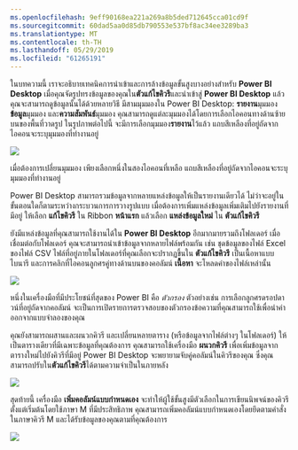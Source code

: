```yaml
---
ms.openlocfilehash: 9eff90168ea221a269a8b5ded712645cca01cd9f
ms.sourcegitcommit: 60dad5aa0d85db790553e537bf8ac34ee3289ba3
ms.translationtype: MT
ms.contentlocale: th-TH
ms.lasthandoff: 05/29/2019
ms.locfileid: "61265191"
---
```

ในบทความนี้ เราจะอธิบายเทคนิคการนำเข้าและการล้างข้อมูลขั้นสูงบางอย่างสำหรับ **Power BI Desktop** เมื่อคุณจัดรูปทรงข้อมูลของคุณใน**ตัวแก้ไขคิวรี**และนำเข้าสู่ **Power BI Desktop** แล้ว คุณจะสามารถดูข้อมูลนั้นได้ด้วยหลายวิธี มีสามมุมมองใน Power BI Desktop: **รายงาน**มุมมอง**ข้อมูล**มุมมอง และ**ความสัมพันธ์**มุมมอง คุณสามารถดูแต่ละมุมมองได้โดยการเลือกไอคอนทางด้านซ้ายบนของพื้นที่วาดรูป ในรูปภาพต่อไปนี้ จะมีการเลือกมุมมอง**รายงาน**ไว้แล้ว แถบสีเหลืองที่อยู่ถัดจากไอคอนจะระบุมุมมองที่ทำงานอยู่

![](media/1-4-advanced-data-sources-and-transformation/1-4_1.png)

เมื่อต้องการเปลี่ยนมุมมอง เพียงเลือกหนึ่งในสองไอคอนที่เหลือ แถบสีเหลืองที่อยู่ถัดจากไอคอนจะระบุมุมมองที่ทำงานอยู่

Power BI Desktop สามารถรวมข้อมูลจากหลายแหล่งข้อมูลให้เป็นรายงานเดียวได้ ไม่ว่าจะอยู่ในขั้นตอนใดก็ตามระหว่างกระบวนการการวางรูปแบบ เมื่อต้องการเพิ่มแหล่งข้อมูลเพิ่มเติมไปยังรายงานที่มีอยู่ ให้เลือก **แก้ไขคิวรี** ใน Ribbon **หน้าแรก** แล้วเลือก **แหล่งข้อมูลใหม่** ใน **ตัวแก้ไขคิวรี**

ยังมีแหล่งข้อมูลที่คุณสามารถใช้งานได้ใน **Power BI Desktop** อีกมากมายรวมถึงโฟลเดอร์ เมื่อเชื่อมต่อกับโฟลเดอร์ คุณจะสามารถนำเข้าข้อมูลจากหลายไฟล์พร้อมกัน เช่น ชุดข้อมูลของไฟล์ Excel ของไฟล์ CSV ไฟล์ที่อยู่ภายในโฟลเดอร์ที่คุณเลือกจะปรากฏขึ้นใน **ตัวแก้ไขคิวรี** เป็นเนื้อหาแบบไบนารี และการคลิกที่ไอคอนลูกศรคู่ทางด้านบนของคอลัมน์ **เนื้อหา** จะโหลดค่าของไฟล์เหล่านั้น

![](media/1-4-advanced-data-sources-and-transformation/1-4_2.png)

หนึ่งในเครื่องมือที่มีประโยชน์ที่สุดของ Power BI คือ *ตัวกรอง* ตัวอย่างเช่น การเลือกลูกศรดรอปดาวน์ที่อยู่ถัดจากคอลัมน์ จะเป็นการเปิดรายการตรวจสอบของตัวกรองข้อความที่คุณสามารถใช้เพื่อนำค่าออกจากแบบจำลองของคุณ

คุณยังสามารถผสานและผนวกคิวรี และเปลี่ยนหลายตาราง (หรือข้อมูลจากไฟล์ต่างๆ ในโฟลเดอร์) ให้เป็นตารางเดียวที่มีเฉพาะข้อมูลที่คุณต้องการ คุณสามารถใช้เครื่องมือ **ผนวกคิวรี** เพื่อเพิ่มข้อมูลจากตารางใหม่ไปยังคิวรีที่มีอยู่ Power BI Desktop จะพยายามจับคู่คอลัมน์ในคิวรีของคุณ ซึ่งคุณสามารถปรับใน**ตัวแก้ไขคิวรี**ได้ตามความจำเป็นในภายหลัง

![](media/1-4-advanced-data-sources-and-transformation/1-4_3.png)

สุดท้ายนี้ เครื่องมือ **เพิ่มคอลัมน์แบบกำหนดเอง** จะทำให้ผู้ใช้ขั้นสูงมีตัวเลือกในการเขียนนิพจน์ของคิวรีตั้งแต่เริ่มต้นโดยใช้ภาษา M ที่มีประสิทธิภาพ คุณสามารถเพิ่มคอลัมน์แบบกำหนดเองโดยยึดตามคำสั่งในภาษาคิวรี M และได้รับข้อมูลของคุณตามที่คุณต้องการ

![](media/1-4-advanced-data-sources-and-transformation/1-4_4.png)

